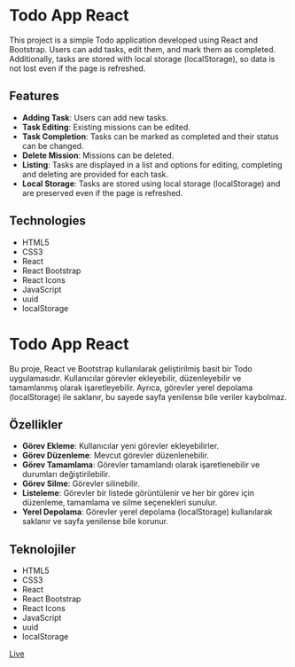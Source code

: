# Todo App React

This project is a simple Todo application developed using React and Bootstrap. Users can add tasks, edit them, and mark them as completed. Additionally, tasks are stored with local storage (localStorage), so data is not lost even if the page is refreshed.

## Features

- **Adding Task**: Users can add new tasks.
- **Task Editing**: Existing missions can be edited.
- **Task Completion**: Tasks can be marked as completed and their status can be changed.
- **Delete Mission**: Missions can be deleted.
- **Listing**: Tasks are displayed in a list and options for editing, completing and deleting are provided for each task.
- **Local Storage**: Tasks are stored using local storage (localStorage) and are preserved even if the page is refreshed.

## Technologies

- HTML5
- CSS3
- React
- React Bootstrap
- React Icons
- JavaScript
- uuid
- localStorage

# Todo App React

Bu proje, React ve Bootstrap kullanılarak geliştirilmiş basit bir Todo uygulamasıdır. Kullanıcılar görevler ekleyebilir, düzenleyebilir ve tamamlanmış olarak işaretleyebilir. Ayrıca, görevler yerel depolama (localStorage) ile saklanır, bu sayede sayfa yenilense bile veriler kaybolmaz.

## Özellikler

- **Görev Ekleme**: Kullanıcılar yeni görevler ekleyebilirler.
- **Görev Düzenleme**: Mevcut görevler düzenlenebilir.
- **Görev Tamamlama**: Görevler tamamlandı olarak işaretlenebilir ve durumları değiştirilebilir.
- **Görev Silme**: Görevler silinebilir.
- **Listeleme**: Görevler bir listede görüntülenir ve her bir görev için düzenleme, tamamlama ve silme seçenekleri sunulur.
- **Yerel Depolama**: Görevler yerel depolama (localStorage) kullanılarak saklanır ve sayfa yenilense bile korunur.

## Teknolojiler

- HTML5
- CSS3
- React
- React Bootstrap
- React Icons
- JavaScript
- uuid
- localStorage

[Live](https://fy-todo-app-react.netlify.app/)
